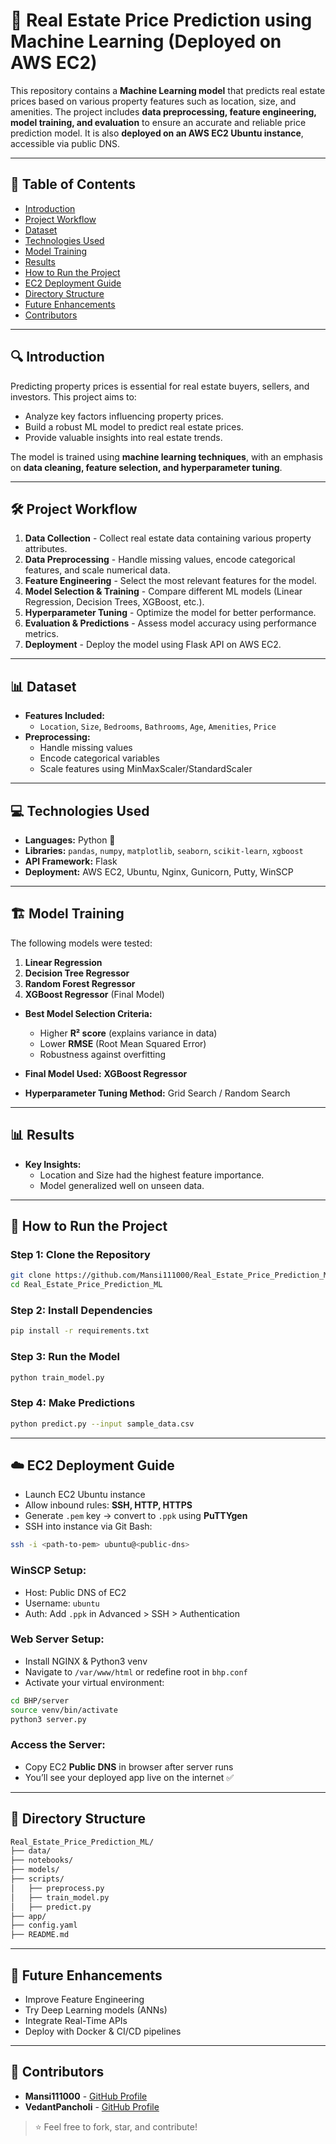 # 🏡 Real Estate Price Prediction using Machine Learning (Deployed on AWS EC2)

This repository contains a **Machine Learning model** that predicts real estate prices based on various property features such as location, size, and amenities. The project includes **data preprocessing, feature engineering, model training, and evaluation** to ensure an accurate and reliable price prediction model. It is also **deployed on an AWS EC2 Ubuntu instance**, accessible via public DNS.

---

## 📌 Table of Contents
- [Introduction](#introduction)
- [Project Workflow](#project-workflow)
- [Dataset](#dataset)
- [Technologies Used](#technologies-used)
- [Model Training](#model-training)
- [Results](#results)
- [How to Run the Project](#how-to-run-the-project)
- [EC2 Deployment Guide](#ec2-deployment-guide)
- [Directory Structure](#directory-structure)
- [Future Enhancements](#future-enhancements)
- [Contributors](#contributors)

---

## 🔍 Introduction

Predicting property prices is essential for real estate buyers, sellers, and investors. This project aims to:

- Analyze key factors influencing property prices.
- Build a robust ML model to predict real estate prices.
- Provide valuable insights into real estate trends.

The model is trained using **machine learning techniques**, with an emphasis on **data cleaning, feature selection, and hyperparameter tuning**.

---

## 🛠 Project Workflow

1. **Data Collection** - Collect real estate data containing various property attributes.
2. **Data Preprocessing** - Handle missing values, encode categorical features, and scale numerical data.
3. **Feature Engineering** - Select the most relevant features for the model.
4. **Model Selection & Training** - Compare different ML models (Linear Regression, Decision Trees, XGBoost, etc.).
5. **Hyperparameter Tuning** - Optimize the model for better performance.
6. **Evaluation & Predictions** - Assess model accuracy using performance metrics.
7. **Deployment** - Deploy the model using Flask API on AWS EC2.

---

## 📊 Dataset

- **Features Included:**
  - `Location`, `Size`, `Bedrooms`, `Bathrooms`, `Age`, `Amenities`, `Price`
- **Preprocessing:**
  - Handle missing values
  - Encode categorical variables
  - Scale features using MinMaxScaler/StandardScaler

---

## 💻 Technologies Used

- **Languages:** Python 🐍
- **Libraries:** `pandas`, `numpy`, `matplotlib`, `seaborn`, `scikit-learn`, `xgboost`
- **API Framework:** Flask
- **Deployment:** AWS EC2, Ubuntu, Nginx, Gunicorn, Putty, WinSCP

---

## 🏗️ Model Training

The following models were tested:

1. **Linear Regression**
2. **Decision Tree Regressor**
3. **Random Forest Regressor**
4. **XGBoost Regressor** (Final Model)

- **Best Model Selection Criteria:**
  - Higher **R² score** (explains variance in data)
  - Lower **RMSE** (Root Mean Squared Error)
  - Robustness against overfitting

- **Final Model Used:** **XGBoost Regressor**
- **Hyperparameter Tuning Method:** Grid Search / Random Search

---

## 📊 Results

- **Key Insights:**
  - Location and Size had the highest feature importance.
  - Model generalized well on unseen data.

---

## 🚀 How to Run the Project

### Step 1: Clone the Repository
```bash
git clone https://github.com/Mansi111000/Real_Estate_Price_Prediction_ML.git
cd Real_Estate_Price_Prediction_ML
```

### Step 2: Install Dependencies
```bash
pip install -r requirements.txt
```

### Step 3: Run the Model
```bash
python train_model.py
```

### Step 4: Make Predictions
```bash
python predict.py --input sample_data.csv
```

---

## ☁️ EC2 Deployment Guide

- Launch EC2 Ubuntu instance
- Allow inbound rules: **SSH, HTTP, HTTPS**
- Generate `.pem` key → convert to `.ppk` using **PuTTYgen**
- SSH into instance via Git Bash:
```bash
ssh -i <path-to-pem> ubuntu@<public-dns>
```

### WinSCP Setup:
- Host: Public DNS of EC2
- Username: `ubuntu`
- Auth: Add `.ppk` in Advanced > SSH > Authentication

### Web Server Setup:
- Install NGINX & Python3 venv
- Navigate to `/var/www/html` or redefine root in `bhp.conf`
- Activate your virtual environment:
```bash
cd BHP/server
source venv/bin/activate
python3 server.py
```

### Access the Server:
- Copy EC2 **Public DNS** in browser after server runs
- You’ll see your deployed app live on the internet ✅

---

## 👤 Directory Structure

```bash
Real_Estate_Price_Prediction_ML/
├── data/
├── notebooks/
├── models/
├── scripts/
│   ├── preprocess.py
│   ├── train_model.py
│   ├── predict.py
├── app/
├── config.yaml
├── README.md
```

---

## 🔮 Future Enhancements

- Improve Feature Engineering
- Try Deep Learning models (ANNs)
- Integrate Real-Time APIs
- Deploy with Docker & CI/CD pipelines

---

## 👥 Contributors

- **Mansi111000** - [GitHub Profile](https://github.com/Mansi111000)
- **VedantPancholi** - [GitHub Profile](https://github.com/VedantPancholi)

> ⭐ Feel free to fork, star, and contribute!



